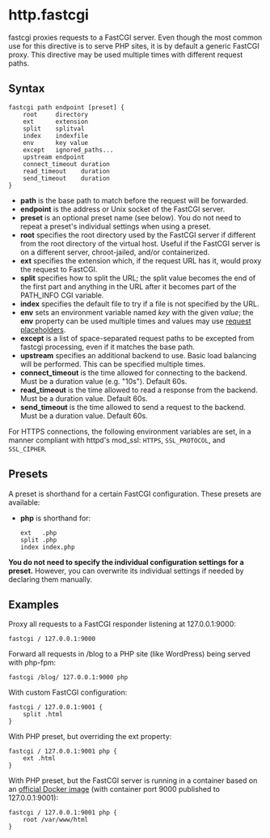# http.fastcgi

fastcgi proxies requests to a FastCGI server. Even though the most common use for this directive is to serve PHP sites,
it is by default a generic FastCGI proxy. This directive may be used multiple times with different request paths.

## Syntax

``` caddyfile
fastcgi path endpoint [preset] {
    root     directory
    ext      extension
    split    splitval
    index    indexfile
    env      key value
    except   ignored_paths...
    upstream endpoint
    connect_timeout duration
    read_timeout    duration
    send_timeout    duration
}
```

-   **path** is the base path to match before the request will be forwarded.
-   **endpoint** is the address or Unix socket of the FastCGI server.
-   **preset** is an optional preset name (see below). You do not need to repeat a preset's individual settings when
    using a preset.
-   **root** specifies the root directory used by the FastCGI server if different from the root directory of the virtual
    host. Useful if the FastCGI server is on a different server, chroot-jailed, and/or containerized.
-   **ext** specifies the extension which, if the request URL has it, would proxy the request to FastCGI.
-   **split** specifies how to split the URL; the split value becomes the end of the first part and anything in the URL
    after it becomes part of the PATH_INFO CGI variable.
-   **index** specifies the default file to try if a file is not specified by the URL.
-   **env** sets an environment variable named *key* with the given *value*; the **env** property can be used multiple
    times and values may use [request placeholders](/placeholders).
-   **except** is a list of space-separated request paths to be excepted from fastcgi processing, even if it matches the
    base path.
-   **upstream** specifies an additional backend to use. Basic load balancing will be performed. This can be specified
    multiple times.
-   **connect_timeout** is the time allowed for connecting to the backend. Must be a duration value (e.g. "10s").
    Default 60s.
-   **read_timeout** is the time allowed to read a response from the backend. Must be a duration value. Default 60s.
-   **send_timeout** is the time allowed to send a request to the backend. Must be a duration value. Default 60s.

For HTTPS connections, the following environment variables are set, in a manner compliant with httpd's mod_ssl: `HTTPS`,
`SSL_PROTOCOL`, and `SSL_CIPHER`.

## Presets

A preset is shorthand for a certain FastCGI configuration. These presets are available:

-   **php** is shorthand for:

    ``` caddyfile
    ext   .php
    split .php
    index index.php
    ```

**You do not need to specify the individual configuration settings for a preset.** However, you can overwrite its
individual settings if needed by declaring them manually.

## Examples

Proxy all requests to a FastCGI responder listening at 127.0.0.1:9000:

``` caddyfile
fastcgi / 127.0.0.1:9000
```

Forward all requests in /blog to a PHP site (like WordPress) being served with php-fpm:

``` caddyfile
fastcgi /blog/ 127.0.0.1:9000 php
```

With custom FastCGI configuration:

``` caddyfile
fastcgi / 127.0.0.1:9001 {
    split .html
}
```

With PHP preset, but overriding the ext property:

``` caddyfile
fastcgi / 127.0.0.1:9001 php {
    ext .html
}
```

With PHP preset, but the FastCGI server is running in a container based on an [official Docker
image](https://hub.docker.com/_/php/) (with container port 9000 published to 127.0.0.1:9001):

``` caddyfile
fastcgi / 127.0.0.1:9001 php {
    root /var/www/html
}
```
